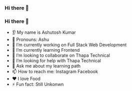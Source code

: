 ### Hi there 👋

### Hi there 👋
* 👂 My name is Ashutosh Kumar
* 👩 Pronouns: Ashu
* 🔭 I’m currently working on Full Stack Web Development
* 🌱 I’m currently learning Frontend
* 🤝 I’m looking to collaborate on Thapa Technical
* 🤔 I’m looking for help with Thapa Technical
* 💬 Ask me about my learning path
* 📫 How to reach me: Instagram Facebook 
* ❤️ I love Food
* ⚡ Fun fact: Still Unkonwn

